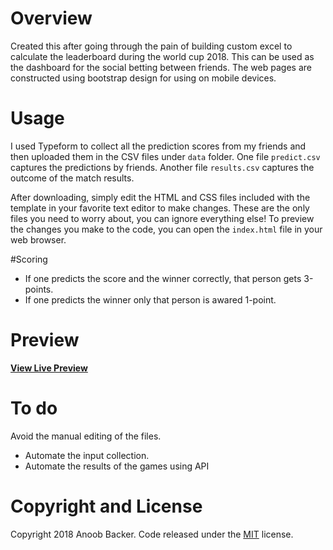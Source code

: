 # Overview
Created this after going through the pain of building custom excel to calculate the leaderboard during the world cup 2018. This can be used as the dashboard for the social betting between friends. The web pages are constructed using bootstrap  design for using on mobile devices.

# Usage
I used Typeform to collect all the prediction scores from my friends and then uploaded them in the CSV files under `data` folder. One file `predict.csv` captures the predictions by friends. Another file `results.csv` captures the outcome of the match results.

After downloading, simply edit the HTML and CSS files included with the template in your favorite text editor to make changes. These are the only files you need to worry about, you can ignore everything else! To preview the changes you make to the code, you can open the `index.html` file in your web browser.

#Scoring
- If one predicts the score and the winner correctly, that person gets 3-points.
- If one predicts the winner only that person is awared 1-point.

# Preview
**[View Live Preview](https://anoobbacker.github.io/betwc/)**

# To do
Avoid the manual editing of the files.
- Automate the input collection.
- Automate the results of the games using API


# Copyright and License
Copyright 2018 Anoob Backer. Code released under the [MIT](https://github.com/anoobbacker/buyapartment/blob/master/LICENSE) license.
